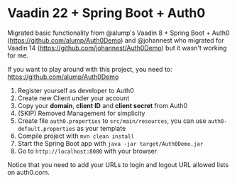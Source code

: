 # Vaadin 22 + Spring Boot + Auth0

Migrated basic functionality from @alump's Vaadin 8 + Spring Boot + Auth0  
(https://github.com/alump/Auth0Demo) and @johannest who migrated for Vaadin 14 (https://github.com/johannest/Auth0Demo) but it wasn't working for me.


If you want to play around with this project, you need to: https://github.com/alump/Auth0Demo

1. Register yourself as developer to Auth0
2. Create new Client under your account
3. Copy your **domain**, **client ID** and **client secret** from Auth0
4. (SKIP) Removed Management for simplicity
5. Create file ```auth0.properties``` to ```src/main/resources```, you can use ```auth0-default.properties``` as your template
6. Compile project with ```mvn clean install```
7. Start the Spring Boot app with ```java -jar target/Auth0Demo.jar```
8. Go to ```http://localhost:8080``` with your browser


Notice that you need to add your URLs to login and logout URL allowed lists on auth0.com.

